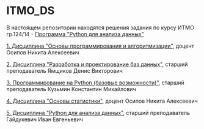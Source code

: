 # ITMO_DS

В настоящем репозитории находятся решения задания по курсу ИТМО 
гр.124/14 - [Программа "Python для анализа данных"](https://github.com/AndreyPovaliy/ITMO_DS/tree/main)

[1. Дисциплина "Основы программирования и алгоритмизации"](https://github.com/AndreyPovaliy/ITMO_DS/tree/main/01_programming_basics/01_programming_basics.md), доцент Осипов Никита Алексеевич

[2. Дисциплина "Разработка и проектирование баз данных"](https://github.com/AndreyPovaliy/ITMO_DS/tree/main/02_db_development/02_db_development.md), старший преподаватель Ямщиков Денис Викторович

[3. Программирование на Python (базовые возможности)"](https://github.com/AndreyPovaliy/ITMO_DS/tree/main/03_python_basic/03_python_basic.md), старший преподаватель Кузьмин Константин Михайлович

[4. Дисциплина "Основы статистики"](https://github.com/AndreyPovaliy/ITMO_DS/tree/main/04_basic_statistic/04_basic_statistic.md), доцент Осипов Никита Алексеевич

[5. Дисциплина "Python для анализа данных"](https://github.com/AndreyPovaliy/ITMO_DS/tree/main/05_python_for_data_analysis/05_python_for_data_analysis.md), старший преподаватель Гайдукевич Иван Евгеньевич